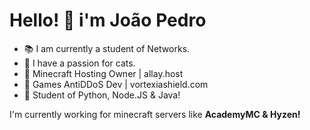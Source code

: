 # Hello! 👋 i'm João Pedro

- 📚 I am currently a student of Networks.
- 💖 I have a passion for cats.
- 🎉 Minecraft Hosting Owner | allay.host
- 👀 Games AntiDDoS Dev | vortexiashield.com
- 🔭 Student of Python, Node.JS & Java!

I'm currently working for minecraft servers like **AcademyMC & Hyzen!**
